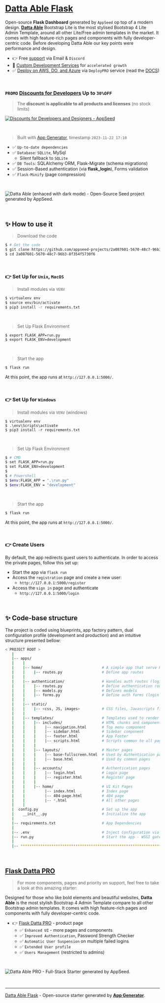 # [Datta Able Flask](https://appseed.us/product/datta-able/flask/)

Open-source **Flask Dashboard** generated by `AppSeed` op top of a modern design. **[Datta Able](https://appseed.us/product/datta-able/flask/)** Bootstrap Lite is the most stylised Bootstrap 4 Lite Admin Template, around all other Lite/Free admin templates in the market. It comes with high feature-rich pages and components with fully developer-centric code. Before developing Datta Able our key points were performance and design.

- 👉 Free [support](https://appseed.us/support/) via Email & `Discord` 
- 🚀 [Custom Development Services](https://appseed.us/custom-development/) for `accelerated growth`
- ✅ [Deploy on AWS, DO, and Azure](https://deploypro.dev/) via `DeployPRO` service (read the [DOCS](https://www.docs.deploypro.dev/))

<br />

### `PROMO` [Discounts for Developers](https://appseed.us/discounts/) Up to `30%OFF`

> The **discount is applicable to all products and licenses** (no stock limits) 

[![Discounts for Developers and Designers - AppSeed](https://user-images.githubusercontent.com/51070104/229268648-6ded378f-33aa-4909-a090-31fca49caa49.png)](https://appseed.us/discounts/)

<br />

> Built with [App Generator](https://appseed.us/generator/), timestamp `2023-11-22 17:10`

- ✅ `Up-to-date dependencies`
- ✅ `Database`: `SQLite`, MySql
  - Silent fallback to `SQLite`
- ✅ `DB Tools`: SQLAlchemy ORM, Flask-Migrate (schema migrations)
- ✅ Session-Based authentication (via **flask_login**), Forms validation
- ✅ `Flask-Minify` (page compression)
  
<br />

![Datta Able (enhaced with dark mode) - Open-Source Seed project generated by AppSeed.](https://user-images.githubusercontent.com/51070104/176118649-7233ffbc-6118-4f56-8cda-baa81d256877.png)

<br />




## ✨ How to use it

> Download the code 

```bash
$ # Get the code
$ git clone https://github.com/appseed-projects/2a087601-5670-48c7-96b3-8f354f5730f6.git
$ cd 2a087601-5670-48c7-96b3-8f354f5730f6
```

<br />

### 👉 Set Up for `Unix`, `MacOS` 

> Install modules via `VENV`  

```bash
$ virtualenv env
$ source env/bin/activate
$ pip3 install -r requirements.txt
```

<br />

> Set Up Flask Environment

```bash
$ export FLASK_APP=run.py
$ export FLASK_ENV=development
```

<br />

> Start the app

```bash
$ flask run
```

At this point, the app runs at `http://127.0.0.1:5000/`. 

<br />

### 👉 Set Up for `Windows` 

> Install modules via `VENV` (windows) 

```
$ virtualenv env
$ .\env\Scripts\activate
$ pip3 install -r requirements.txt
```

<br />

> Set Up Flask Environment

```bash
$ # CMD 
$ set FLASK_APP=run.py
$ set FLASK_ENV=development
$
$ # Powershell
$ $env:FLASK_APP = ".\run.py"
$ $env:FLASK_ENV = "development"
```

<br />

> Start the app

```bash
$ flask run
```

At this point, the app runs at `http://127.0.0.1:5000/`. 

<br />

### 👉 Create Users

By default, the app redirects guest users to authenticate. In order to access the private pages, follow this set up: 

- Start the app via `flask run`
- Access the `registration` page and create a new user:
  - `http://127.0.0.1:5000/register`
- Access the `sign in` page and authenticate
  - `http://127.0.0.1:5000/login`

<br />

## ✨ Code-base structure

The project is coded using blueprints, app factory pattern, dual configuration profile (development and production) and an intuitive structure presented bellow:

```bash
< PROJECT ROOT >
   |
   |-- apps/
   |    |
   |    |-- home/                           # A simple app that serve HTML files
   |    |    |-- routes.py                  # Define app routes
   |    |
   |    |-- authentication/                 # Handles auth routes (login and register)
   |    |    |-- routes.py                  # Define authentication routes  
   |    |    |-- models.py                  # Defines models  
   |    |    |-- forms.py                   # Define auth forms (login and register) 
   |    |
   |    |-- static/
   |    |    |-- <css, JS, images>          # CSS files, Javascripts files
   |    |
   |    |-- templates/                      # Templates used to render pages
   |    |    |-- includes/                  # HTML chunks and components
   |    |    |    |-- navigation.html       # Top menu component
   |    |    |    |-- sidebar.html          # Sidebar component
   |    |    |    |-- footer.html           # App Footer
   |    |    |    |-- scripts.html          # Scripts common to all pages
   |    |    |
   |    |    |-- layouts/                   # Master pages
   |    |    |    |-- base-fullscreen.html  # Used by Authentication pages
   |    |    |    |-- base.html             # Used by common pages
   |    |    |
   |    |    |-- accounts/                  # Authentication pages
   |    |    |    |-- login.html            # Login page
   |    |    |    |-- register.html         # Register page
   |    |    |
   |    |    |-- home/                      # UI Kit Pages
   |    |         |-- index.html            # Index page
   |    |         |-- 404-page.html         # 404 page
   |    |         |-- *.html                # All other pages
   |    |    
   |  config.py                             # Set up the app
   |    __init__.py                         # Initialize the app
   |
   |-- requirements.txt                     # App Dependencies
   |
   |-- .env                                 # Inject Configuration via Environment
   |-- run.py                               # Start the app - WSGI gateway
   |
   |-- ************************************************************************
```

<br />



## [Flask Datta PRO](https://appseed.us/product/datta-able-pro/flask/)

> For more components, pages and priority on support, feel free to take a look at this amazing starter:

Designed for those who like bold elements and beautiful websites, **Datta Able** is the most stylish Bootstrap 4 Admin Template compare to all other Bootstrap admin templates. It comes with high feature-rich pages and components with fully developer-centric code. 

- 👉 [Flask Datta PRO](https://appseed.us/product/datta-able-pro/flask/) - product page
  - ✅ `Enhanced UI` - more pages and components
  - ✅ `Improved Authentication`, Password Strength Checker
  - ✅ `Automatic User Suspension` on multiple failed logins
  - ✅ `Extended User profile`
  - ✅ `Users Management` (restricted to admins) 

<br >

![Datta Able PRO - Full-Stack Starter generated by AppSeed.](https://user-images.githubusercontent.com/51070104/170474361-a58da82b-fff9-4a59-81a8-7ab99f478f48.png)

<br />

---
[Datta Able Flask](https://appseed.us/product/datta-able/flask/) - Open-source starter generated by **[App Generator](https://appseed.us/generator/)**.
